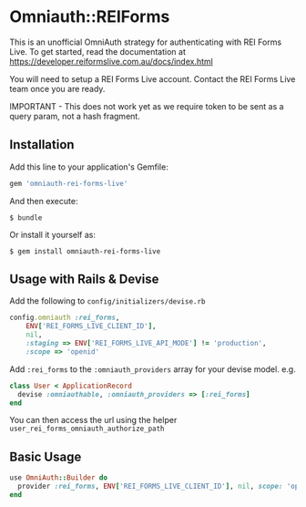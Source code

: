 # Omniauth::REIForms

This is an unofficial OmniAuth strategy for authenticating with REI Forms Live. To get started, read the documentation at https://developer.reiformslive.com.au/docs/index.html

You will need to setup a REI Forms Live account. Contact the REI Forms Live team once you are ready.

IMPORTANT - This does not work yet as we require token to be sent as a query param, not a hash fragment.

## Installation

Add this line to your application's Gemfile:

```ruby
gem 'omniauth-rei-forms-live'
```

And then execute:

    $ bundle

Or install it yourself as:

    $ gem install omniauth-rei-forms-live

## Usage with Rails & Devise

Add the following to `config/initializers/devise.rb`
```ruby
config.omniauth :rei_forms,
    ENV['REI_FORMS_LIVE_CLIENT_ID'],
    nil,
    :staging => ENV['REI_FORMS_LIVE_API_MODE'] != 'production',
    :scope => 'openid'
```

Add `:rei_forms` to the `:omniauth_providers` array for your devise model. e.g.

```ruby
class User < ApplicationRecord
  devise :omniauthable, :omniauth_providers => [:rei_forms]
end
```

You can then access the url using the helper `user_rei_forms_omniauth_authorize_path`

## Basic Usage

```ruby
use OmniAuth::Builder do
  provider :rei_forms, ENV['REI_FORMS_LIVE_CLIENT_ID'], nil, scope: 'openid'
end
```
